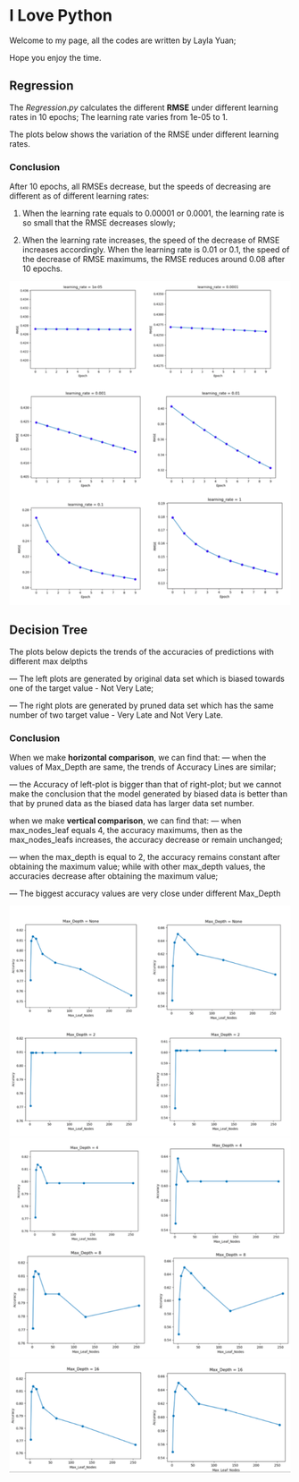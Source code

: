 # I   Love    Python

Welcome to my page, all the codes are written by Layla Yuan; 

Hope you enjoy the time.

## Regression

The _Regression.py_ calculates the different **RMSE** under different learning rates in 10 epochs; The learning rate varies from 1e-05 to 1.

The plots below shows the variation of the RMSE under different learning rates.

### Conclusion

After 10 epochs, all RMSEs decrease, but the speeds of decreasing are different as of different learning rates:

1. When the learning rate equals to 0.00001 or 0.0001, the learning rate is so small that the RMSE decreases slowly;

2. When the learning rate increases, the speed of the decrease of RMSE increases accordingly. When the learning rate is 0.01 or 0.1, the speed of the decrease of RMSE maximums, the RMSE reduces around 0.08 after 10 epochs.

![Regression](regression/regression.png)


## Decision Tree

The plots below depicts the trends of the accuracies of predictions with different max delpths

— The left plots are generated by original data set which is biased towards one of the target value - Not Very Late;

— The right plots are generated by pruned data set which has the same number of two target value - Very Late and Not Very Late.

### Conclusion

When we make **horizontal comparison**, we can find that:
— when the values of Max_Depth are same, the trends of Accuracy Lines are similar;

— the Accuracy of left-plot is bigger than that of right-plot; but we cannot make the conclusion that the model generated by biased data is better than that by pruned data as the biased data has larger data set number.

when we make **vertical comparison**, we can find that:
— when max_nodes_leaf equals 4, the accuracy maximums, then as the max_nodes_leafs increases, the accuracy decrease or remain unchanged;

— when the max_depth is equal to 2, the accuracy remains constant after obtaining the maximum value; while with other max_depth values, the accuracies decrease after obtaining the maximum value;

— The biggest accuracy values are very close under different Max_Depth

![DT1](DecisionTree/DecisionTree1.png)
![DT2](DecisionTree/DecisionTree2.png)
![DT3](DecisionTree/DecisionTree3.png)

